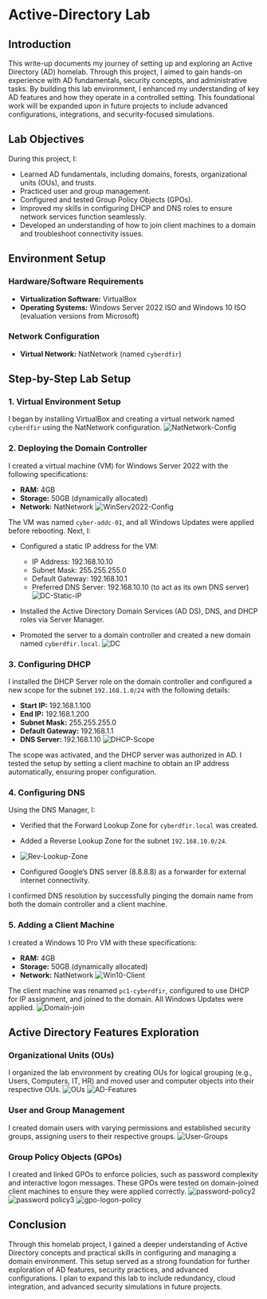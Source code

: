 # Active-Directory Lab

## Introduction

This write-up documents my journey of setting up and exploring an Active Directory (AD) homelab. Through this project, I aimed to gain hands-on experience with AD fundamentals, security concepts, and administrative tasks. By building this lab environment, I enhanced my understanding of key AD features and how they operate in a controlled setting. This foundational work will be expanded upon in future projects to include advanced configurations, integrations, and security-focused simulations.

## Lab Objectives

During this project, I:

- Learned AD fundamentals, including domains, forests, organizational units (OUs), and trusts.
- Practiced user and group management.
- Configured and tested Group Policy Objects (GPOs).
- Improved my skills in configuring DHCP and DNS roles to ensure network services function seamlessly.
- Developed an understanding of how to join client machines to a domain and troubleshoot connectivity issues.


## Environment Setup

### Hardware/Software Requirements

- **Virtualization Software:** VirtualBox
- **Operating Systems:** Windows Server 2022 ISO and Windows 10 ISO (evaluation versions from Microsoft)

### Network Configuration

- **Virtual Network:** NatNetwork (named `cyberdfir`)

## Step-by-Step Lab Setup

### 1. Virtual Environment Setup

I began by installing VirtualBox and creating a virtual network named `cyberdfir` using the NatNetwork configuration.
![NatNetwork-Config](https://github.com/user-attachments/assets/1449ce90-5d29-4fd8-9917-be9501b45956)

### 2. Deploying the Domain Controller

I created a virtual machine (VM) for Windows Server 2022 with the following specifications:

- **RAM:** 4GB
- **Storage:** 50GB (dynamically allocated)
- **Network:** NatNetwork
![WinServ2022-Config](https://github.com/user-attachments/assets/42cfd95c-8495-4c76-b4d1-fa1cc17b96b9)

The VM was named `cyber-addc-01`, and all Windows Updates were applied before rebooting. Next, I:

- Configured a static IP address for the VM:
  - IP Address: 192.168.10.10
  - Subnet Mask: 255.255.255.0
  - Default Gateway: 192.168.10.1
  - Preferred DNS Server: 192.168.10.10 (to act as its own DNS server)
![DC-Static-IP](https://github.com/user-attachments/assets/ba78830b-61ff-4140-b071-30d2fd250553) 

- Installed the Active Directory Domain Services (AD DS), DNS, and DHCP roles via Server Manager.
- Promoted the server to a domain controller and created a new domain named `cyberdfir.local`.
![DC](https://github.com/user-attachments/assets/e5d7241e-56e8-4dd9-b873-3b4dedf823a6)


### 3. Configuring DHCP

I installed the DHCP Server role on the domain controller and configured a new scope for the subnet `192.168.1.0/24` with the following details:

- **Start IP:** 192.168.1.100
- **End IP:** 192.168.1.200
- **Subnet Mask:** 255.255.255.0
- **Default Gateway:** 192.168.1.1
- **DNS Server:** 192.168.1.10
![DHCP-Scope](https://github.com/user-attachments/assets/ecc8233b-2cfa-4e0f-a516-829cafade1c5)

The scope was activated, and the DHCP server was authorized in AD. I tested the setup by setting a client machine to obtain an IP address automatically, ensuring proper configuration.

### 4. Configuring DNS

Using the DNS Manager, I:

- Verified that the Forward Lookup Zone for `cyberdfir.local` was created.
- Added a Reverse Lookup Zone for the subnet `192.168.10.0/24`.
- ![Rev-Lookup-Zone](https://github.com/user-attachments/assets/e23b0485-fe76-4f64-9399-26496463352f)

- Configured Google’s DNS server (8.8.8.8) as a forwarder for external internet connectivity.

I confirmed DNS resolution by successfully pinging the domain name from both the domain controller and a client machine.

### 5. Adding a Client Machine

I created a Windows 10 Pro VM with these specifications:

- **RAM:** 4GB
- **Storage:** 50GB (dynamically allocated)
- **Network:** NatNetwork
![Win10-Client](https://github.com/user-attachments/assets/10dd1388-4dce-416b-903b-9b8e7f185466)

The client machine was renamed `pc1-cyberdfir`, configured to use DHCP for IP assignment, and joined to the domain. All Windows Updates were applied.
![Domain-join](https://github.com/user-attachments/assets/3d698247-2994-46fe-b3e3-69a2e1218c01)

## Active Directory Features Exploration

### Organizational Units (OUs)

I organized the lab environment by creating OUs for logical grouping (e.g., Users, Computers, IT, HR) and moved user and computer objects into their respective OUs.
![OUs](https://github.com/user-attachments/assets/7652eabc-442c-45ef-9cc2-2b12d551e8d0)
![AD-Features](https://github.com/user-attachments/assets/04dd5ce0-fb4d-4b7b-ac43-857dcb4f15b1)


### User and Group Management

I created domain users with varying permissions and established security groups, assigning users to their respective groups.
![User-Groups](https://github.com/user-attachments/assets/0aaa53d9-ccef-4e46-a44f-973a3107267c)


### Group Policy Objects (GPOs)

I created and linked GPOs to enforce policies, such as password complexity and interactive logon messages. These GPOs were tested on domain-joined client machines to ensure they were applied correctly.
![password-policy2](https://github.com/user-attachments/assets/265de1fb-2e29-4453-852e-bc9d4ea4ecaf)
![password policy3](https://github.com/user-attachments/assets/99e32c34-dc8c-492a-ad46-379251c8d7c6)
![gpo-logon-policy](https://github.com/user-attachments/assets/8da41ec7-ba90-40d4-b7cf-c3043983f105)

## Conclusion

Through this homelab project, I gained a deeper understanding of Active Directory concepts and practical skills in configuring and managing a domain environment. This setup served as a strong foundation for further exploration of AD features, security practices, and advanced configurations. I plan to expand this lab to include redundancy, cloud integration, and advanced security simulations in future projects.
